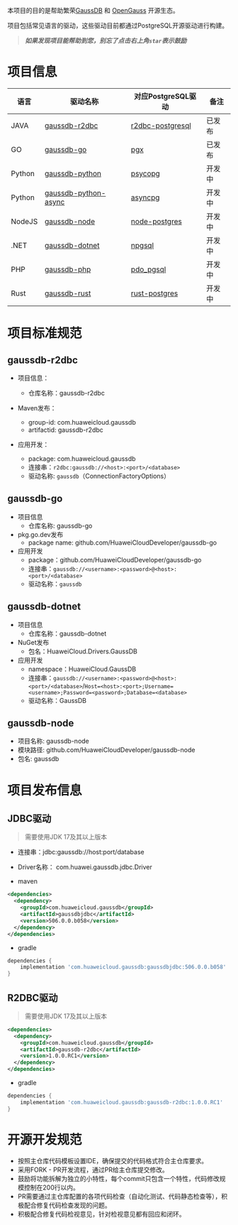 本项目的目的是帮助繁荣[GaussDB](https://www.huaweicloud.com/product/gaussdb.html) 和 [OpenGauss](https://opengauss.org/zh/) 开源生态。

项目包括常见语言的驱动，这些驱动目前都通过PostgreSQL开源驱动进行构建。

> ***如果发现项目能帮助到您，别忘了点击右上角`star`表示鼓励***

# 项目信息

| 语言   | 驱动名称                                                                          | 对应PostgreSQL驱动                                                 | 备注                |
| ------ | --------------------------------------------------------------------------------- | ------------------------------------------------------------------ | ------------------- |
| JAVA   | [gaussdb-r2dbc](https://github.com/HuaweiCloudDeveloper/gaussdb-r2dbc)               | [r2dbc-postgresql](https://github.com/pgjdbc/r2dbc-postgresql)        |        已发布             |
| GO     | [gaussdb-go](https://github.com/HuaweiCloudDeveloper/gaussdb-go)                     | [pgx](https://github.com/jackc/pgx)                                   |       已发布           |
| Python | [gaussdb-python](https://github.com/HuaweiCloudDeveloper/gaussdb-python)             | [psycopg](https://github.com/psycopg/psycopg)                         |     开发中             |
| Python | [gaussdb-python-async](https://github.com/HuaweiCloudDeveloper/gaussdb-python-async) | [asyncpg](https://github.com/MagicStack/asyncpg)                      |    开发中               |
| NodeJS | [gaussdb-node](https://github.com/HuaweiCloudDeveloper/gaussdb-node)                 | [node-postgres](https://github.com/brianc/node-postgres)              |       开发中               |
| .NET   | [gaussdb-dotnet](https://github.com/HuaweiCloudDeveloper/gaussdb-dotnet)             | [npgsql](https://github.com/npgsql/npgsql)                            |         开发中             |
| PHP    | [gaussdb-php](https://github.com/HuaweiCloudDeveloper/gaussdb-php)                   | [pdo_pgsql](https://github.com/php/php-src/tree/master/ext/pdo_pgsql) |  开发中 |
| Rust   | [gaussdb-rust](https://github.com/HuaweiCloudDeveloper/gaussdb-rust)                 | [rust-postgres](https://github.com/sfackler/rust-postgres/)           |       开发中               |

# 项目标准规范

## gaussdb-r2dbc

* 项目信息：

  * 仓库名称：gaussdb-r2dbc
* Maven发布：

  * group-id: com.huaweicloud.gaussdb
  * artifactid: gaussdb-r2dbc
* 应用开发：

  * package: com.huaweicloud.gaussdb
  * 连接串：`r2dbc:gaussdb://<host>:<port>/<database>`
  * 驱动名称: `gaussdb`（ConnectionFactoryOptions）

## gaussdb-go

* 项目信息
  * 仓库名称: gaussdb-go
* pkg.go.dev发布
  * package name: github.com/HuaweiCloudDeveloper/gaussdb-go
* 应用开发
  * package：github.com/HuaweiCloudDeveloper/gaussdb-go
  * 连接串：`gaussdb://<username>:<password>@<host>:<port>/<database>`
  * 驱动名称：`gaussdb`

## gaussdb-dotnet

* 项目信息
  * 仓库名称：gaussdb-dotnet
* NuGet发布
  * 包名：HuaweiCloud.Drivers.GaussDB
* 应用开发
  * namespace：HuaweiCloud.GaussDB
  * 连接串：`gaussdb://<username>:<password>@<host>:<port>/<database>`/`Host=<host>:<port>;Username=<username>;Password=<password>;Database=<database>`
  * 驱动名称：GaussDB

## gaussdb-node

* 项目名称: gaussdb-node
* 模块路径: github.com/HuaweiCloudDeveloper/gaussdb-node
* 包名: gaussdb


# 项目发布信息

## JDBC驱动

> 需要使用JDK 17及其以上版本

* 连接串：jdbc:gaussdb://host:port/database

* Driver名称： com.huawei.gaussdb.jdbc.Driver

* maven

```xml
<dependencies>
  <dependency>
    <groupId>com.huaweicloud.gaussdb</groupId>
    <artifactId>gaussdbjdbc</artifactId>
    <version>506.0.0.b058</version>
  </dependency>
</dependencies>
```

* gradle

```gradle
dependencies {
    implementation 'com.huaweicloud.gaussdb:gaussdbjdbc:506.0.0.b058'
}  
```

## R2DBC驱动

> 需要使用JDK 17及其以上版本

```xml
<dependencies>
  <dependency>
    <groupId>com.huaweicloud.gaussdb</groupId>
    <artifactId>gaussdb-r2dbc</artifactId>
    <version>1.0.0.RC1</version>
  </dependency>
</dependencies>
```

* gradle

```gradle
dependencies {
    implementation 'com.huaweicloud.gaussdb:gaussdb-r2dbc:1.0.0.RC1'
}  
```

# 开源开发规范

* 按照主仓库代码模板设置IDE，确保提交的代码格式符合主仓库要求。
* 采用FORK - PR开发流程，通过PR给主仓库提交修改。
* 鼓励将功能拆解为独立的小特性，每个commit只包含一个特性，代码修改规模控制在200行以内。
* PR需要通过主仓库配置的各项代码检查（自动化测试、代码静态检查等），积极配合修复代码检查发现的问题。
* 积极配合修复代码检视意见，针对检视意见都有回应和闭环。
